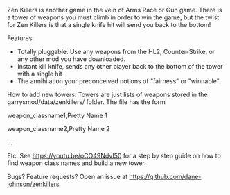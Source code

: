 Zen Killers is another game in the vein of Arms Race or Gun game. There is a tower of weapons you must climb in order to win the game, but the twist for Zen Killers is that a single knife hit will send you back to the bottom!

Features:
- Totally pluggable. Use any weapons from the HL2, Counter-Strike, or any other mod you have downloaded.
- Instant kill knife, sends any other player back to the bottom of the tower with a single hit
- The annihilation your preconceived notions of "fairness" or "winnable".

How to add new towers:
Towers are just lists of weapons stored in the garrysmod/data/zenkillers/ folder. The file has the form

weapon_classname1,Pretty Name 1

weapon_classname2,Pretty Name 2

...

Etc. See https://youtu.be/pCO49NdvI50 for a step by step guide on how to find weapon class names and build a new tower.

Bugs? Feature requests? Open an issue at https://github.com/dane-johnson/zenkillers
